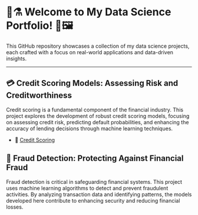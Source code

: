 # 📓⚗️ Welcome to My Data Science Portfolio! 🧪🖼️

This GitHub repository showcases a collection of my data science projects, each crafted with a focus on real-world applications and data-driven insights.
***


## 💳 Credit Scoring Models: Assessing Risk and Creditworthiness

Credit scoring is a fundamental component of the financial industry. This project explores the development of robust credit scoring models, focusing on assessing credit risk, predicting default probabilities, and enhancing the accuracy of lending decisions through machine learning techniques.

* 📁 [Credit Scoring](https://github.com/DanLeds/Data-Science-Projects/tree/master/Scoring%20Credit)

 
## 🚨 Fraud Detection: Protecting Against Financial Fraud

Fraud detection is critical in safeguarding financial systems. This project uses machine learning algorithms to detect and prevent fraudulent activities. By analyzing transaction data and identifying patterns, the models developed here contribute to enhancing security and reducing financial losses.

